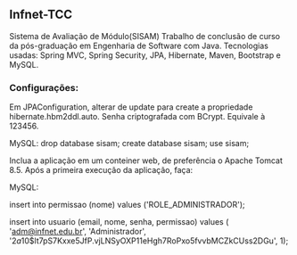 ## Infnet-TCC
Sistema de Avaliação de Módulo(SISAM) 
Trabalho de conclusão de curso da pós-graduação em Engenharia de Software com Java.
Tecnologias usadas: Spring MVC, Spring Security, JPA, Hibernate, Maven, Bootstrap e MySQL.

### Configurações:	
Em JPAConfiguration, alterar de update para create a propriedade hibernate.hbm2ddl.auto.
Senha criptografada com BCrypt. Equivale à 123456.

MySQL:
drop database sisam;
create database sisam;
use sisam;

Inclua a aplicação em um conteiner web, de preferência o Apache Tomcat 8.5. Após a primeira execução da aplicação, faça:

MySQL:

insert into permissao (nome) values ('ROLE_ADMINISTRADOR');

insert into usuario (email, nome, senha, permissao) values (
'adm@infnet.edu.br', 'Administrador', '$2a$10$lt7pS7Kxxe5JfP.vjLNSyOXP11eHgh7RoPxo5fvvbMCZkCUss2DGu', 1);


